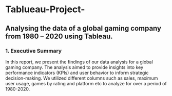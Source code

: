 # Tablueau-Project-
## Analysing the data of a global gaming company from 1980 – 2020 using Tableau.
### 1. Executive Summary
In this report, we present the findings of our data analysis for a global gaming company. The analysis aimed to provide insights into key performance indicators (KPIs) and user behavior to inform strategic decision-making. We utilized different columns such as sales, maximum user usage, games by rating and platform etc to analyze for over a period of 1980-2020.



